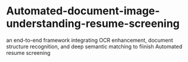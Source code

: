 # Automated-document-image-understanding-resume-screening
an end-to-end framework integrating OCR enhancement, document structure recognition, and deep semantic matching to fiinish Automated resume screening
